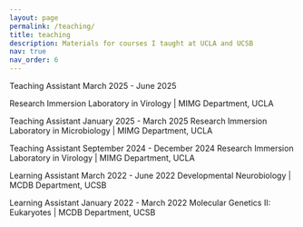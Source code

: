 ```yaml
---
layout: page
permalink: /teaching/
title: teaching
description: Materials for courses I taught at UCLA and UCSB
nav: true
nav_order: 6
---
```


<p>Teaching Assistant                 March 2025 - June 2025</p>
<p>Research Immersion Laboratory in Virology | MIMG Department, UCLA</p>

Teaching Assistant
January 2025 - March 2025
Research Immersion Laboratory in Microbiology  | MIMG Department, UCLA

Teaching Assistant
September 2024 - December 2024
Research Immersion Laboratory in Virology  | MIMG Department, UCLA

Learning Assistant	March 2022 - June 2022
Developmental Neurobiology | MCDB Department, UCSB
 
Learning Assistant	January 2022 - March 2022
Molecular Genetics II: Eukaryotes | MCDB Department, UCSB

